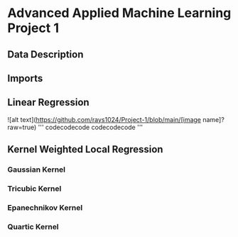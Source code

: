 # Advanced Applied Machine Learning Project 1

## Data Description

## Imports

## Linear Regression
![alt text](https://github.com/rays1024/Project-1/blob/main/[image name]?raw=true)
'''
codecodecode
codecodecode
'''

## Kernel Weighted Local Regression
### Gaussian Kernel
### Tricubic Kernel
### Epanechnikov Kernel
### Quartic Kernel

##
